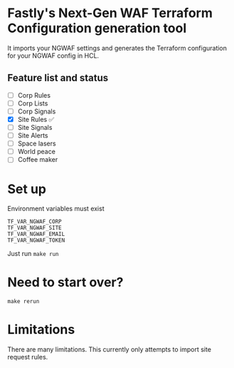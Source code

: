 # Fastly's Next-Gen WAF Terraform Configuration generation tool

It imports your NGWAF settings and generates the Terraform configuration for your NGWAF config in HCL.

## Feature list and status

- [ ] Corp Rules
- [ ] Corp Lists
- [ ] Corp Signals
- [x] Site Rules :white_check_mark:
- [ ] Site Signals
- [ ] Site Alerts
- [ ] Space lasers
- [ ] World peace
- [ ] Coffee maker

# Set up
Environment variables must exist
```
TF_VAR_NGWAF_CORP
TF_VAR_NGWAF_SITE
TF_VAR_NGWAF_EMAIL
TF_VAR_NGWAF_TOKEN
```

Just run `make run`


# Need to start over?
`make rerun`

# Limitations
There are many limitations. This currently only attempts to import site request rules.
